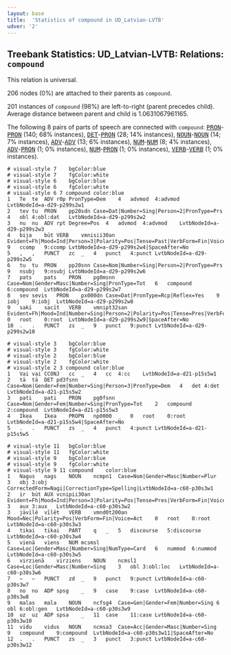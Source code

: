 ```yaml
---
layout: base
title:  'Statistics of compound in UD_Latvian-LVTB'
udver: '2'
---
```


## Treebank Statistics: UD_Latvian-LVTB: Relations: `compound`

This relation is universal.

206 nodes (0%) are attached to their parents as `compound`.

201 instances of `compound` (98%) are left-to-right (parent precedes child).
Average distance between parent and child is 1.0631067961165.

The following 8 pairs of parts of speech are connected with `compound`: <tt><a href="lv_lvtb-pos-PRON.html">PRON</a></tt>-<tt><a href="lv_lvtb-pos-PRON.html">PRON</a></tt> (140; 68% instances), <tt><a href="lv_lvtb-pos-DET.html">DET</a></tt>-<tt><a href="lv_lvtb-pos-PRON.html">PRON</a></tt> (28; 14% instances), <tt><a href="lv_lvtb-pos-NOUN.html">NOUN</a></tt>-<tt><a href="lv_lvtb-pos-NOUN.html">NOUN</a></tt> (14; 7% instances), <tt><a href="lv_lvtb-pos-ADV.html">ADV</a></tt>-<tt><a href="lv_lvtb-pos-ADV.html">ADV</a></tt> (13; 6% instances), <tt><a href="lv_lvtb-pos-NUM.html">NUM</a></tt>-<tt><a href="lv_lvtb-pos-NUM.html">NUM</a></tt> (8; 4% instances), <tt><a href="lv_lvtb-pos-ADV.html">ADV</a></tt>-<tt><a href="lv_lvtb-pos-PRON.html">PRON</a></tt> (1; 0% instances), <tt><a href="lv_lvtb-pos-NUM.html">NUM</a></tt>-<tt><a href="lv_lvtb-pos-PRON.html">PRON</a></tt> (1; 0% instances), <tt><a href="lv_lvtb-pos-VERB.html">VERB</a></tt>-<tt><a href="lv_lvtb-pos-VERB.html">VERB</a></tt> (1; 0% instances).


~~~ conllu
# visual-style 7	bgColor:blue
# visual-style 7	fgColor:white
# visual-style 6	bgColor:blue
# visual-style 6	fgColor:white
# visual-style 6 7 compound	color:blue
1	Te	te	ADV	r0p	PronType=Dem	4	advmod	4:advmod	LvtbNodeId=a-d29-p299s2w1
2	tev	tu	PRON	pp20sdn	Case=Dat|Number=Sing|Person=2|PronType=Prs	4	obl	4:obl:dat	LvtbNodeId=a-d29-p299s2w2
3	nu	nu	ADV	rpt	Degree=Pos	4	advmod	4:advmod	LvtbNodeId=a-d29-p299s2w3
4	bija	būt	VERB	vmnisii30an	Evident=Fh|Mood=Ind|Person=3|Polarity=Pos|Tense=Past|VerbForm=Fin|Voice=Act	9	ccomp	9:ccomp	LvtbNodeId=a-d29-p299s2w4|SpaceAfter=No
5	,	,	PUNCT	zc	_	4	punct	4:punct	LvtbNodeId=a-d29-p299s2w5
6	tu	tu	PRON	pp20snn	Case=Nom|Number=Sing|Person=2|PronType=Prs	9	nsubj	9:nsubj	LvtbNodeId=a-d29-p299s2w6
7	pats	pats	PRON	pg0msnn	Case=Nom|Gender=Masc|Number=Sing|PronType=Tot	6	compound	6:compound	LvtbNodeId=a-d29-p299s2w7
8	sev	sevis	PRON	px000dn	Case=Dat|PronType=Rcp|Reflex=Yes	9	iobj	9:iobj	LvtbNodeId=a-d29-p299s2w8
9	saki	sacīt	VERB	vmnipt32san	Evident=Fh|Mood=Ind|Number=Sing|Person=2|Polarity=Pos|Tense=Pres|VerbForm=Fin|Voice=Act	0	root	0:root	LvtbNodeId=a-d29-p299s2w9|SpaceAfter=No
10	.	.	PUNCT	zs	_	9	punct	9:punct	LvtbNodeId=a-d29-p299s2w10

~~~


~~~ conllu
# visual-style 3	bgColor:blue
# visual-style 3	fgColor:white
# visual-style 2	bgColor:blue
# visual-style 2	fgColor:white
# visual-style 2 3 compound	color:blue
1	Vai	vai	CCONJ	cc	_	4	cc	4:cc	LvtbNodeId=a-d21-p15s5w1
2	tā	tā	DET	pd3fsnn	Case=Nom|Gender=Fem|Number=Sing|Person=3|PronType=Dem	4	det	4:det	LvtbNodeId=a-d21-p15s5w2
3	pati	pati	PRON	pg0fsnn	Case=Nom|Gender=Fem|Number=Sing|PronType=Tot	2	compound	2:compound	LvtbNodeId=a-d21-p15s5w3
4	Ikea	Ikea	PROPN	np0000	_	0	root	0:root	LvtbNodeId=a-d21-p15s5w4|SpaceAfter=No
5	.	.	PUNCT	zs	_	4	punct	4:punct	LvtbNodeId=a-d21-p15s5w5

~~~


~~~ conllu
# visual-style 11	bgColor:blue
# visual-style 11	fgColor:white
# visual-style 9	bgColor:blue
# visual-style 9	fgColor:white
# visual-style 9 11 compound	color:blue
1	Nagus	nags	NOUN	ncmpn1	Case=Nom|Gender=Masc|Number=Plur	3	obj	3:obj	CorrectedForm=Nagi|CorrectionType=Spelling|LvtbNodeId=a-c60-p30s3w1
2	ir	būt	AUX	vcnipii30an	Evident=Fh|Mood=Ind|Person=3|Polarity=Pos|Tense=Pres|VerbForm=Fin|Voice=Act	3	aux	3:aux	LvtbNodeId=a-c60-p30s3w2
3	jāvīlē	vīlēt	VERB	vmnd0t200an	Mood=Nec|Polarity=Pos|VerbForm=Fin|Voice=Act	0	root	0:root	LvtbNodeId=a-c60-p30s3w3
4	tikai	tikai	PART	q	_	5	discourse	5:discourse	LvtbNodeId=a-c60-p30s3w4
5	vienā	viens	NUM	mcsmsl	Case=Loc|Gender=Masc|Number=Sing|NumType=Card	6	nummod	6:nummod	LvtbNodeId=a-c60-p30s3w5
6	virzienā	virziens	NOUN	ncmsl1	Case=Loc|Gender=Masc|Number=Sing	3	obl	3:obl:loc	LvtbNodeId=a-c60-p30s3w6
7	–	–	PUNCT	zd	_	9	punct	9:punct	LvtbNodeId=a-c60-p30s3w7
8	no	no	ADP	spsg	_	9	case	9:case	LvtbNodeId=a-c60-p30s3w8
9	malas	mala	NOUN	ncfsg4	Case=Gen|Gender=Fem|Number=Sing	6	obl	6:obl:gen	LvtbNodeId=a-c60-p30s3w9
10	uz	uz	ADP	spsa	_	11	case	11:case	LvtbNodeId=a-c60-p30s3w10
11	vidu	vidus	NOUN	ncmsa3	Case=Acc|Gender=Masc|Number=Sing	9	compound	9:compound	LvtbNodeId=a-c60-p30s3w11|SpaceAfter=No
12	.	.	PUNCT	zs	_	3	punct	3:punct	LvtbNodeId=a-c60-p30s3w12

~~~


